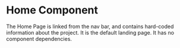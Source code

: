 # Home Component

The Home Page is linked from the nav bar, and contains hard-coded information about the project.  It is the default landing page.  It has no component dependencies.
